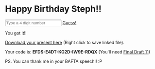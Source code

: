 <!doctype html>

<html lang="en">
<head>
  <meta charset="utf-8">

  <title>Steph Watkins is a Silly</title>
  <meta name="description" content="Steph Watkins is a Silly">
  <meta name="author" content="Steph Watkins">

  <link rel="stylesheet" href="assets/styles.css">
  <style type="text/css">
	@font-face {
	  font-family: 'Alte-DIN-1451-Mittelschrift';
	    src:  url('Alte-DIN-1451-Mittelschrift.ttf.woff') format('woff'),
	    url('Alte-DIN-1451-Mittelschrift.ttf.svg#Alte-DIN-1451-Mittelschrift') format('svg'),
	    url('Alte-DIN-1451-Mittelschrift.ttf.eot'),
	    url('Alte-DIN-1451-Mittelschrift.eot?#iefix') format('embedded-opentype'); 
	    font-weight: normal;
	    font-style: normal;
	}
	</style>
	<script type="text/javascript">
	const guessIt = () => {
		let stephNumber = document.getElementById("stephInput").value;
		let stephAnswer = (stephNumber.trim() == "1227") ? "": "Wrong! Try again.";
		let downloadClass = (stephNumber.trim() == "1227") ? "" : "hideClass";
		document.getElementById("stephAnswer").innerHTML = stephAnswer;
		document.getElementById("stephLink").className = downloadClass;
	}
	</script>
</head>

<body>

  <div class="content">
  	<div class="intro">
  		<h1>Happy Birthday Steph!!</h1>
  		<p>
		  </p>
		  <div class="stephForm">
			<input type="text" class="stephInput" id="stephInput" placeholder="Type a 4 digit number" />
			<a href="#" id="stephButton" class="stephButton" onclick="guessIt()">Guess!</a>
		  </div>
		  <div id="stephAnswer"></div>
		  <div id="stephLink" class="hideClass">
			  <p>
				  You got it!!
			  </p>
			  <p>
				  <a href="assets/VillagePeople.fdx">Download your present here</a> (Right click to save linked file).
			  </p>
			  <p>
				  Your code is: <b>EFDS-E4DT-KG2D-IW9E-RDQX</b> (You'll need <a href="https://www.finaldraft.com/support/install-final-draft/install-final-draft-11-macintosh/">Final Draft 11</a>)
			  </p>
			  <p>
				  PS. You can thank me in your BAFTA speech!! :P
			  </p>
		  </div>
  	</div>

</body>
</html>